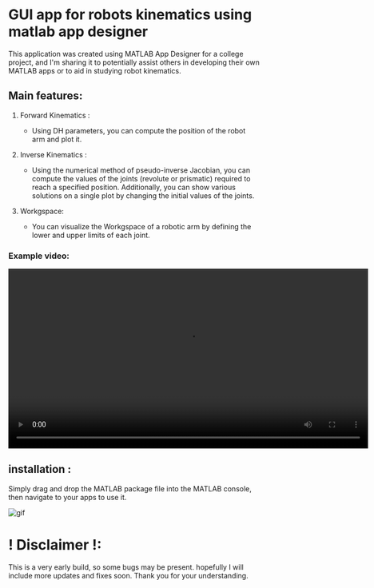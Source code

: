 # GUI app for robots kinematics using matlab app designer

This application was created using MATLAB App Designer for a college project, and I'm sharing it to potentially assist others in developing their own MATLAB apps or to aid in studying robot kinematics.


## Main features:

1. Forward Kinematics : 
    * Using DH parameters, you can compute the position of the robot arm and plot it.

2. Inverse Kinematics : 
    * Using the numerical method of pseudo-inverse Jacobian, you can compute the values of the joints (revolute or prismatic) required to reach a specified position. Additionally, you can show various solutions on a single plot by changing the initial values of the joints.

 3. Workgspace: 
    * You can visualize the Workgspace of a robotic arm by defining the lower and upper limits of each joint.

### Example video:

<video width="720" height="360" controls>
  <source src="Example_video.mp4" type="video/mp4">
</video>

## installation :
Simply drag and drop the MATLAB package file into the MATLAB console, then navigate to your apps to use it.

![gif](gif.gif)

# ! Disclaimer !:

This is a very early build, so some bugs may be present. hopefully I will include more updates and fixes soon. Thank you for your understanding.